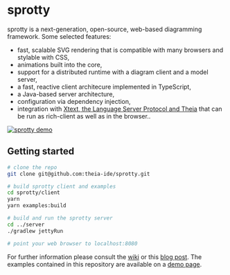 # sprotty
sprotty is a next-generation, open-source, web-based diagramming framework. Some selected features:

* fast, scalable SVG rendering that is compatible with many browsers and stylable with CSS,
* animations built into the core,
* support for a distributed runtime with a diagram client and a model server,
* a fast, reactive client architecure implemented in TypeScript,
* a Java-based server architecture,
* configuration via dependency injection,
* integration with [Xtext, the Language Server Protocol and Theia](https://github.com/theia-ide/theia-sprotty-example) that can be run as rich-client as well as in the browser..

[![sprotty demo](https://raw.githubusercontent.com/theia-ide/sprotty/master/sprotty_demo_screenshot.png)](http://www.youtube.com/watch?v=IydM4l7WFKk "sprotty demo")

## Getting started

```bash
# clone the repo
git clone git@github.com:theia-ide/sprotty.git

# build sprotty client and examples
cd sprotty/client
yarn
yarn examples:build

# build and run the sprotty server
cd ../server
./gradlew jettyRun 

# point your web browser to localhost:8080
```

For further information please consult the [wiki](https://github.com/theia-ide/sprotty/wiki) or this [blog post](http://typefox.io/sprotty-a-web-based-diagramming-framework). The examples contained in this repository are available on a [demo page](http://sprotty-demo.typefox.io).
